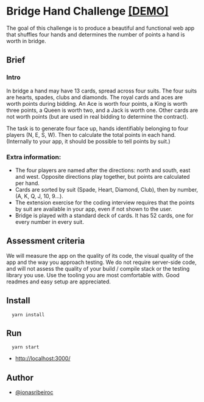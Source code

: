# Bridge Hand Challenge [[DEMO]](https://bridge-hand-challenge.herokuapp.com/)
The goal of this challenge is to produce a beautiful and functional web app that shuffles four hands and determines the number of points a hand is worth in bridge.

## Brief
### Intro 
In bridge a hand may have 13 cards, spread across four suits. The four suits are hearts, spades, clubs and diamonds. The royal cards and aces are worth points during bidding. An Ace is worth four points, a King is worth three points, a Queen is worth two, and a Jack is worth one. Other cards are not worth points (but are used in real bidding to determine the contract). 

The task is to generate four face up, hands identifiably belonging to four players (N, E, S, W). Then to calculate the total points in each hand. (Internally to your app, it should be possible to tell points by suit.) 



### Extra information: 
- The four players are named after the directions: north and south, east and west. Opposite directions play together, but points are calculated per hand.
- Cards are sorted by suit (Spade, Heart, Diamond, Club), then by number, (A, K, Q, J, 10, 9...). 
- The extension exercise for the coding interview requires that the points by suit are available in your app, even if not shown to the user.
- Bridge is played with a standard deck of cards. It has 52 cards, one for every number in every suit.

 
## Assessment criteria 
We will measure the app on the quality of its code, the visual quality of the app and the way you approach testing. We do not require server-side code, and will not assess the quality of your build / compile stack or the testing library you use. Use the tooling you are most comfortable with. Good readmes and easy setup are appreciated.

## Install
```code
  yarn install
```

## Run
```code
  yarn start
```
- [http://localhost:3000/](http://localhost:3000/)

## Author

- [@jonasribeiroc](https://www.github.com/jonasribeiroc)